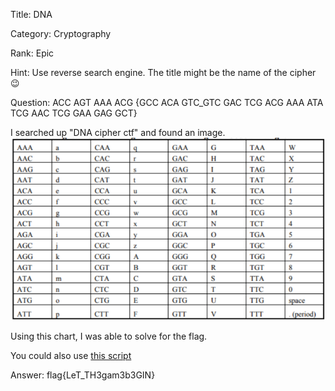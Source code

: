 Title: DNA

Category: Cryptography

Rank: Epic

Hint: Use reverse search engine. The title might be the name of the cipher 😉

Question: ACC AGT AAA ACG {GCC ACA GTC_GTC GAC TCG ACG AAA ATA TCG AAC TCG GAA GAG GCT}

I searched up "DNA cipher ctf" and found an image. 
![DNA image](./DNA.png)

Using this chart, I was able to solve for the flag.

You could also use [this script](https://github.com/karma9874/DNA-Cipher-Script-CTF/blob/master/dna.py)

Answer: flag{LeT_TH3gam3b3GIN}
